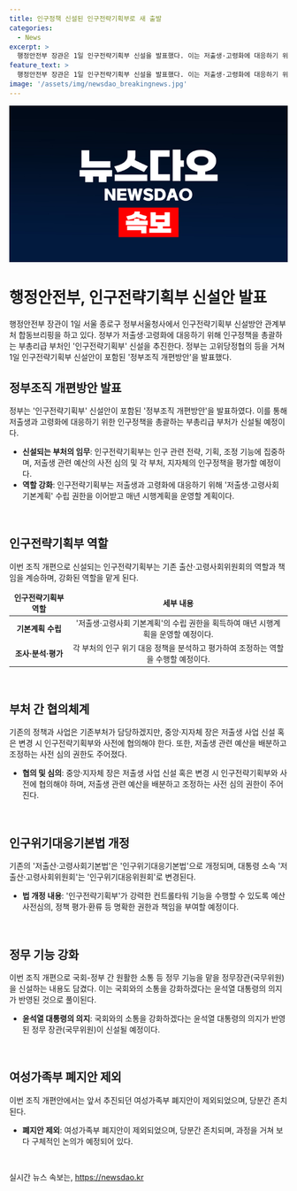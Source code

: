 ```yaml
---
title: 인구정책 신설된 인구전략기획부로 새 출발
categories:
  - News
excerpt: >
  행정안전부 장관은 1일 인구전략기획부 신설을 발표했다. 이는 저출생·고령화에 대응하기 위한 정부의 움직임으로, 인구 관련 정책을 총괄하는 인구전략기획부는 강력한 컨트롤타워로서 인구 관련 전략 및 기획과 조정 기능을 담당할 예정이다. 또한, 정무장관(국무위원)을 신설하는 내용과 여성가족부 폐지안을 제외한 것이 주목받는다. 기재부는 예산 편성 시 저출생 관련 예산의 사전 심의를 인구전략기획부가 담당하며, 인구위기대응기본법 개정으로 인구전략기획부에 강력한 권한과 책임을 부여할 예정이다.
feature_text: >
  행정안전부 장관은 1일 인구전략기획부 신설을 발표했다. 이는 저출생·고령화에 대응하기 위한 정부의 움직임으로, 인구 관련 정책을 총괄하는 인구전략기획부는 강력한 컨트롤타워로서 인구 관련 전략 및 기획과 조정 기능을 담당할 예정이다. 또한, 정무장관(국무위원)을 신설하는 내용과 여성가족부 폐지안을 제외한 것이 주목받는다. 기재부는 예산 편성 시 저출생 관련 예산의 사전 심의를 인구전략기획부가 담당하며, 인구위기대응기본법 개정으로 인구전략기획부에 강력한 권한과 책임을 부여할 예정이다.
image: '/assets/img/newsdao_breakingnews.jpg'
---
```


<p><img src="/assets/img/newsdao_breakingnews.jpg" alt="cryptoinkorea 속보" /></p>

<h1>행정안전부, 인구전략기획부 신설안 발표</h1>

<p data-ke-size="size16">행정안전부 장관이 1일 서울 종로구 정부서울청사에서 인구전략기획부 신설방안 관계부처 합동브리핑을 하고 있다. 정부가 저출생·고령화에 대응하기 위해 인구정책을 총괄하는 부총리급 부처인 '인구전략기획부' 신설을 추진한다. 정부는 고위당정협의 등을 거쳐 1일 인구전략기획부 신설안이 포함된 '정부조직 개편방안'을 발표했다.</p>

<h2 data-ke-size="size26">정부조직 개편방안 발표</h2>

<p data-ke-size="size16">정부는 '인구전략기획부' 신설안이 포함된 '정부조직 개편방안'을 발표하였다. 이를 통해 저출생과 고령화에 대응하기 위한 인구정책을 총괄하는 부총리급 부처가 신설될 예정이다.</p>

<ul>
<li><b>신설되는 부처의 임무</b>: 인구전략기획부는 인구 관련 전략, 기획, 조정 기능에 집중하며, 저출생 관련 예산의 사전 심의 및 각 부처, 지자체의 인구정책을 평가할 예정이다.</li>
<li><b>역할 강화</b>: 인구전략기획부는 저출생과 고령화에 대응하기 위해 '저출생·고령사회 기본계획' 수립 권한을 이어받고 매년 시행계획을 운영할 계획이다.</li>
</ul>

<p data-ke-size="size16">&nbsp;</p>

<h2 data-ke-size="size26">인구전략기획부 역할</h2>

<p data-ke-size="size16">이번 조직 개편으로 신설되는 인구전략기획부는 기존 출산·고령사회위원회의 역할과 책임을 계승하며, 강화된 역할을 맡게 된다.</p>

<table>
<thead>
<tr>
<td style="text-align: center; height: 17px;"><b>인구전략기획부 역할</b></td>
<td style="text-align: center; height: 17px;"><b>세부 내용</b></td>
</tr>
</thead>
<tbody>
<tr>
<td style="text-align: center; height: 17px;"><b>기본계획 수립</b></td>
<td style="text-align: center; height: 17px;">'저출생·고령사회 기본계획'의 수립 권한을 획득하여 매년 시행계획을 운영할 예정이다.</td>
</tr>
<tr>
<td style="text-align: center; height: 17px;"><b>조사·분석·평가</b></td>
<td style="text-align: center; height: 17px;">각 부처의 인구 위기 대응 정책을 분석하고 평가하여 조정하는 역할을 수행할 예정이다.</td>
</tr>
</tbody>
</table>

<p data-ke-size="size16">&nbsp;</p>

<h2 data-ke-size="size26">부처 간 협의체계</h2>

<p data-ke-size="size16">기존의 정책과 사업은 기존부처가 담당하겠지만, 중앙·지자체 장은 저출생 사업 신설 혹은 변경 시 인구전략기획부와 사전에 협의해야 한다. 또한, 저출생 관련 예산을 배분하고 조정하는 사전 심의 권한도 주어졌다.</p>

<ul>
<li><b>협의 및 심의</b>: 중앙·지자체 장은 저출생 사업 신설 혹은 변경 시 인구전략기획부와 사전에 협의해야 하며, 저출생 관련 예산을 배분하고 조정하는 사전 심의 권한이 주어진다.</li>
</ul>

<p data-ke-size="size16">&nbsp;</p>

<h2 data-ke-size="size26">인구위기대응기본법 개정</h2>

<p data-ke-size="size16">기존의 '저출산·고령사회기본법'은 '인구위기대응기본법'으로 개정되며, 대통령 소속 '저출산·고령사회위원회'는 '인구위기대응위원회'로 변경된다.</p>

<ul>
<li><b>법 개정 내용</b>: '인구전략기획부'가 강력한 컨트롤타워 기능을 수행할 수 있도록 예산 사전심의, 정책 평가·환류 등 명확한 권한과 책임을 부여할 예정이다.</li>
</ul>

<p data-ke-size="size16">&nbsp;</p>

<h2 data-ke-size="size26">정무 기능 강화</h2>

<p data-ke-size="size16">이번 조직 개편으로 국회-정부 간 원활한 소통 등 정무 기능을 맡을 정무장관(국무위원)을 신설하는 내용도 담겼다. 이는 국회와의 소통을 강화하겠다는 윤석열 대통령의 의지가 반영된 것으로 풀이된다.</p>

<ul>
<li><b>윤석열 대통령의 의지</b>: 국회와의 소통을 강화하겠다는 윤석열 대통령의 의지가 반영된 정무 장관(국무위원)이 신설될 예정이다.</li>
</ul>

<p data-ke-size="size16">&nbsp;</p>

<h2 data-ke-size="size26">여성가족부 폐지안 제외</h2>

<p data-ke-size="size16">이번 조직 개편안에서는 앞서 추진되던 여성가족부 폐지안이 제외되었으며, 당분간 존치된다.</p>

<ul>
<li><b>폐지안 제외</b>: 여성가족부 폐지안이 제외되었으며, 당분간 존치되며, 과정을 거쳐 보다 구체적인 논의가 예정되어 있다.</li>
</ul>

<p data-ke-size="size16">&nbsp;</p>
실시간 뉴스 속보는, <a href="https://newsdao.kr" rel="dofollow">https://newsdao.kr</a>


